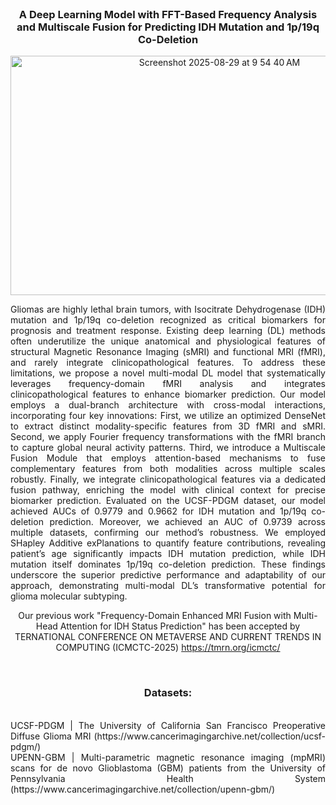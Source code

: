 <!-- PROJECT LOGO -->
<br />
<div align="center">




  <h3 align="center">A Deep Learning Model with FFT-Based Frequency Analysis and Multiscale Fusion for Predicting IDH Mutation and 1p/19q Co-Deletion</h3>
  <img width="653" height="383" alt="Screenshot 2025-08-29 at 9 54 40 AM" src="https://github.com/user-attachments/assets/d1526d37-e493-4bc9-828c-530fb3e6d6d2" />
  <p align="justify">
    Gliomas are highly lethal brain tumors, with Isocitrate Dehydrogenase (IDH) mutation and 1p/19q co-deletion recognized as critical biomarkers for prognosis and treatment response. Existing deep learning (DL) methods often underutilize the unique anatomical and physiological features of structural Magnetic Resonance Imaging (sMRI) and functional MRI (fMRI), and rarely integrate clinicopathological features. To address these limitations, we propose a novel multi-modal DL model that systematically leverages frequency-domain fMRI analysis and integrates clinicopathological features to enhance biomarker prediction. Our model employs a dual-branch architecture with cross-modal interactions, incorporating four key innovations: First, we utilize an optimized DenseNet to extract distinct modality-specific features from 3D fMRI and sMRI. Second, we apply Fourier frequency transformations with the fMRI branch to capture global neural activity patterns. Third, we introduce a Multiscale Fusion Module that employs attention-based mechanisms to fuse complementary features from both modalities across multiple scales robustly. Finally, we integrate clinicopathological features via a dedicated fusion pathway, enriching the model with clinical context for precise biomarker prediction. Evaluated on the UCSF-PDGM dataset, our model achieved AUCs of 0.9779 and 0.9662 for IDH mutation and 1p/19q co-deletion prediction. Moreover, we achieved an AUC of 0.9739 across multiple datasets, confirming our method’s robustness. We employed SHapley Additive exPlanations to quantify feature contributions, revealing patient’s age significantly impacts IDH mutation prediction, while IDH mutation itself dominates 1p/19q co-deletion prediction. These findings underscore the superior predictive performance and adaptability of our approach, demonstrating multi-modal DL’s transformative potential for glioma molecular subtyping. 
<br />
  

Our previous work "Frequency-Domain Enhanced MRI Fusion with Multi-Head Attention for IDH Status Prediction" has been accepted by TERNATIONAL CONFERENCE ON METAVERSE AND CURRENT TRENDS IN COMPUTING (ICMCTC-2025) 
https://tmrn.org/icmctc/
    </p>
    <br />
    <h3 align="lift"> Datasets:</h3>
 <p align="justify">  
    <br />
    UCSF-PDGM | The University of California San Francisco Preoperative Diffuse Glioma MRI (https://www.cancerimagingarchive.net/collection/ucsf-pdgm/)
    <br />
    UPENN-GBM | Multi-parametric magnetic resonance imaging (mpMRI) scans for de novo Glioblastoma (GBM) patients from the University of Pennsylvania Health System (https://www.cancerimagingarchive.net/collection/upenn-gbm/)
 </p>
</div>
